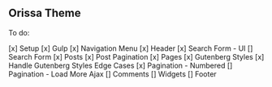 ## Orissa Theme

To do:

[x] Setup
[x] Gulp
[x] Navigation Menu
[x] Header
[x] Search Form - UI
[] Search Form
[x] Posts
[x] Post Pagination
[x] Pages
[x] Gutenberg Styles
[x] Handle Gutenberg Styles Edge Cases
[x] Pagination - Numbered
[] Pagination - Load More Ajax
[] Comments
[] Widgets
[] Footer
